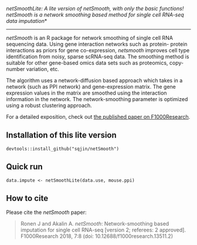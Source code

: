 
*_netSmoothLite_: A lite version of _netSmooth_, with only the basic functions! _netSmooth_ is a network smoothing based method for single cell RNA-seq data imputation** 

-----
_netSmooth_ is an R package for network smoothing of single cell RNA sequencing data. Using gene interaction networks such as protein-
protein interactions as priors for gene co-expression, _netsmooth_ improves cell type identification from noisy, sparse scRNA-seq data.
The smoothing method is suitable for other gene-based omics data sets such as proteomics, copy-number variation, etc.

The algorithm uses a network-diffusion based approach which takes in a network (such as PPI network) and gene-expression matrix. The gene 
expression values in the matrix are smoothed using the interaction information in the network. The network-smoothing parameter is 
optimized using a robust clustering approach.

For a detailed exposition, check out [the published paper on F1000Research](https://f1000research.com/articles/7-8/v2).

## Installation of this lite version

	devtools::install_github("sqjin/netSmooth")

## Quick run

	data.impute <- netSmoothLite(data.use, mouse.ppi)
	
	
## How to cite
Please cite the _netSmooth_ paper:

> Ronen J and Akalin A. _netSmooth_: Network-smoothing based imputation for single cell RNA-seq [version 2; referees: 2 approved]. F1000Research 2018, 7:8 (doi: 10.12688/f1000research.13511.2)


